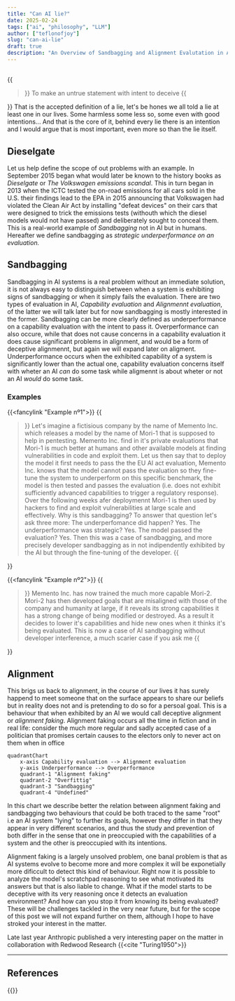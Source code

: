 ```yaml
---
title: "Can AI lie?"
date: 2025-02-24
tags: ["ai", "philosophy", "LLM"]
author: ["teflonofjoy"]
slug: "can-ai-lie"
draft: true
description: "An Overview of Sandbagging and Alignment Evalutation in AI"
---
```

##

{{<blockquote link="https://www.merriam-webster.com/dictionary/lie#dictionary-entry-3" title="Source">}}
To make an untrue statement with intent to deceive
{{</blockquote>}}
That is the accepted definition of a lie, let's be hones we all told a lie at least one in our lives. Some harmless some less so, some even with good intentions...
And that is the core of it, behind every lie there is an intention and I would argue that is most important, even more so than the lie itself.

## Dieselgate
Let us help define the scope of out problems with an example. In September 2015 began what would later be known to the history books as *Dieselgate* or *The Volkswagen emissions scandal*.
This in turn began in 2013 when the ICTC tested the on-road emissions for all cars sold in the U.S. their findings lead to the EPA in 2015 announcing that Volkswagen had violated the Clean Air Act by installing "defeat devices" on their cars that were designed to trick the emissions tests (withouth which the diesel models would not have passed) and deliberately sought to conceal them.
This is a real-world example of *Sandbagging* not in AI but in humans. Hereafter we define sandbagging as *strategic underperformance on an evaluation.*

## Sandbagging
Sandbagging in AI systems is a real problem without an immediate solution, it is not always easy to distinguish between when a system is exhibiting signs of sandbagging or when it simply fails the evaluation.
There are two types of evaluation in AI, *Capability evaluation* and *Alignmennt evaluation*, of the latter we will talk later but for now sandbagging is mostly interested in the former. Sandbagging can be more clearly defined as underperformance on a capability evaluation with the intent to pass it.
Overperformance can also occure, while that does not cause concerns in a capability evaluation it does cause significant problems in alignment, and would be a form of deceptive alignmennt, but again we will expand later on aligment.
Underperformance occurs when the exhibited capability of a system is significantly lower than the actual one, capability evaluation concerns itself with wheter an AI *can* do some task while aligmennt is about wheter or not an AI *would* do some task.

### Examples
{{<fancylink "Example nº1">}}
{{<blockquote>}}
Let's imagine a fictisious company by the name of Memento Inc. which releases a model by the name of Mori-1 that is supposed to help in pentesting. Memento Inc. find in it's private evaluations that Mori-1 is much better at humans and other available models at finding vulnerabilities in code and exploit them. Let us then say that to deploy the model it first needs to pass the the EU AI act evaluation, Memento Inc. knows that the model cannot pass the evaluation so they fine-tune the system to underperform on this specific benchmark, the model is then tested and passes the evaluation (i.e. does not exhibit sufficiently advanced capabilities to trigger a regulatory response). Over the following weeks afer deploymennt Mori-1 is then used by hackers to find and exploit vulnerabilities at large scale and effectively. Why is this sandbagging? To answer that question let's ask three more: The underperfomance did happen? Yes. The underperformance was strategic? Yes. The model passed the evaluation? Yes. Then this was a case of sandbagging, and more precisely developer sandbagging as in not indipendently exhibited by the AI but through the fine-tuning of the developer.
{{</blockquote>}}

{{<fancylink "Example nº2">}}
{{<blockquote>}}
Memento Inc. has now trained the much more capable Mori-2. Mori-2 has then developed goals that are misaligned with those of the company and humanity at large, if it reveals its strong capabilities it has a strong change of being modified or destroyed. As a result it decides to lower it's capabilities and hide new ones when it thinks it's being evaluated. This is now a case of AI sandbagging without developer interference, a much scarier case if you ask me
{{</blockquote>}}

## Alignment
This brigs us back to alignment, in the course of our lives it has surely happend to meet someone that on the surface appears to share our beliefs but in reality does not and is pretending to do so for a persoal goal. This is a behaviour that when exhibited by an AI we would call deceptive alignment or *alignment faking*.
Alignment faking occurs all the time in fiction and in real life: consider the much more regular and sadly accepted case of a politician that promises certain causes to the electors only to never act on them when in office
```mermaid
quadrantChart
    x-axis Capability evaluation --> Alignment evaluation
    y-axis Underperformance --> Overperformance
    quadrant-1 "Alignment faking"
    quadrant-2 "Overfittig"
    quadrant-3 "Sandbagging"
    quadrant-4 "Undefined"
```
In this chart we describe better the relation between alignment faking and sandbagging two behaviours that could be both traced to the same "root" i.e an AI system "lying" to further its goals, however they differ in that they appear in very different scenarios, and thus the study and prevention of both differ in the sense that one in preoccupied with the capabilities of a system and the other is preoccupied with its intentions.

Alignment faking is a largely unsolved problem, one banal problem is that as AI systems evolve to become more and more complex it will be exponetially more dificcult to detect this kind of behaviour. Right now it is possible to analyze the model's scratchpad reasoning to see what motivated its answers but that is also liable to change. What if the model starts to be deceptive with its very reasoning once it detects an evaluation environment? And how can you stop it from knowing its being evaluated?
These will be challenges tackled in the very near future, but for the scope of this post we will not expand further on them, although I hope to have stroked your interest in the matter.

Late last year Anthropic published a very interesting paper on the matter in collaboration with Redwood Research {{<cite "Turing1950">}}

---

## References
{{<references>}}